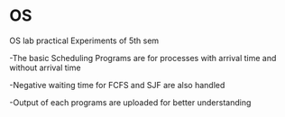 # OS
OS lab practical Experiments of 5th sem

-The basic Scheduling Programs are for processes with arrival time and without arrival time

-Negative waiting time for FCFS and SJF are also handled

-Output of each programs are uploaded for better understanding
